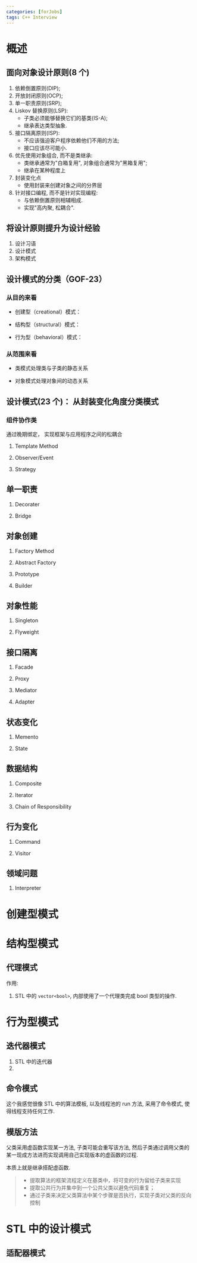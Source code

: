 ```yaml
---
categories: [forJobs]
tags: C++ Interview
---
```




# 概述



## 面向对象设计原则(8 个)

1. 依赖倒置原则(DIP);
2. 开放封闭原则(OCP);
3. 单一职责原则(SRP);
4. Liskov 替换原则(LSP):
   - 子类必须能够替换它们的基类(IS-A);
   - 继承表达类型抽象.
5. 接口隔离原则(ISP):
   - 不应该强迫客户程序依赖他们不用的方法;
   - 接口应该尽可能小.
6. 优先使用对象组合, 而不是类继承:
   - 类继承通常为"白箱复用", 对象组合通常为"黑箱复用";
   - 继承在某种程度上
7. 封装变化点
   - 使用封装来创建对象之间的分界层
8. 针对接口编程, 而不是针对实现编程:
   - 与依赖倒置原则相辅相成.
   - 实现"高内聚, 松耦合".

## 将设计原则提升为设计经验

1. 设计习语
2. 设计模式
3. 架构模式

## 设计模式的分类（GOF-23）

### 从目的来看

- 创建型（creational）模式：

- 结构型（structural）模式：

- 行为型（behavioral）模式：

### 从范围来看

- 类模式处理类与子类的静态关系

- 对象模式处理对象间的动态关系

## 设计模式(23 个)： 从封装变化角度分类模式

### 组件协作类

通过晚期绑定， 实现框架与应用程序之间的松耦合

1. Template Method

2. Observer/Event

3. Strategy

## 单一职责

1. Decorater

2. Bridge

## 对象创建

1. Factory Method

2. Abstract Factory

3. Prototype

4. Builder

## 对象性能

1. Singleton

2. Flyweight

## 接口隔离

1. Facade

2. Proxy

3. Mediator

4. Adapter

## 状态变化

1. Memento

2. State

## 数据结构

1. Composite

2. Iterator

3. Chain of Responsibility

## 行为变化

1. Command

2. Visitor

## 领域问题

1. Interpreter

# 创建型模式







# 结构型模式







## 代理模式

作用:

1.   STL 中的 `vector<bool>`, 内部使用了一个代理类完成 bool 类型的操作. 







# 行为型模式





## 迭代器模式



1.   STL 中的迭代器
2.   

## 命令模式

这个我感觉很像 STL 中的算法模板, 以及线程池的 run 方法, 采用了命令模式, 使得线程支持任何工作. 



## 模版方法

父类采用虚函数实现某一方法, 子类可能会重写该方法, 然后子类通过调用父类的某一现成方法进而实现调用自己实现版本的虚函数的过程. 

本质上就是继承搭配虚函数. 

>   -   提取算法的框架流程定义在基类中，将可变的行为留给子类来实现
>   -   提取公共行为并集中到一个公共父类以避免代码重复；
>   -   通过子类来决定父类算法中某个步骤是否执行，实现子类对父类的反向控制

# STL 中的设计模式



## 适配器模式

